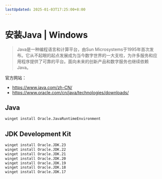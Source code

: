 ```yaml
---
lastUpdated: 2025-01-03T17:25:00+8:00
---
```


# 安装Java | Windows

> Java是一种编程语言和计算平台，由Sun Microsystems于1995年首次发布。它从不起眼的起点发展成为当今数字世界的一大支柱，为许多服务和应用程序提供了可靠的平台。面向未来的创新产品和数字服务也继续依赖Java。

官方网站：
- <https://www.java.com/zh-CN/>
- <https://www.oracle.com/cn/java/technologies/downloads/>

## Java

```bash
winget install Oracle.JavaRuntimeEnvironment
```

## JDK Development Kit

```bash
winget install Oracle.JDK.23
winget install Oracle.JDK.22
winget install Oracle.JDK.21
winget install Oracle.JDK.20
winget install Oracle.JDK.19
winget install Oracle.JDK.18
winget install Oracle.JDK.17
```